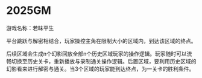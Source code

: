 # 2025GM

游戏名称：若昧平生

平台跳跃与解密相结合，玩家操控主角在限制大小的区域内，到达该区域的终点。

后续区域会生成n个幻影回放全部n个历史区域玩家的操作逻辑。玩家随时可以流畅切换至历史关卡，重新播放与录制通关操作逻辑。后置区域，要利用历史区域的幻影看来进行解密与通关。当3个区域的玩家能到达终点，为一关卡的胜利条件。